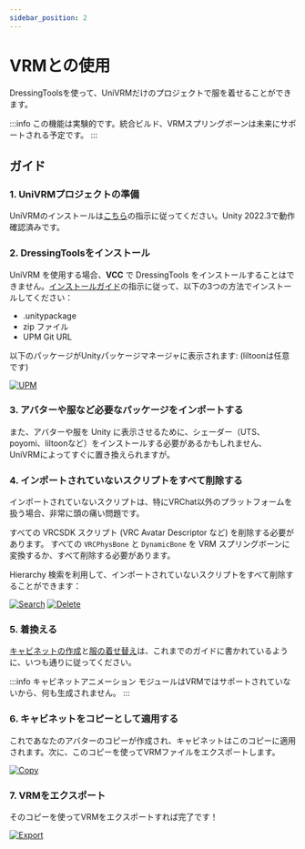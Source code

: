 ```yaml
---
sidebar_position: 2
---
```


# VRMとの使用

DressingToolsを使って、UniVRMだけのプロジェクトで服を着せることができます。

:::info
この機能は実験的です。統合ビルド、VRMスプリングボーンは未来にサポートされる予定です。
:::

## ガイド

### 1. UniVRMプロジェクトの準備

UniVRMのインストールは[こちら](https://github.com/vrm-c/UniVRM#installation)の指示に従ってください。Unity 2022.3で動作確認済みです。

### 2. DressingToolsをインストール

UniVRM を使用する場合、**VCC** で DressingTools をインストールすることはできません。[インストールガイド](/docs/getting-started/installation#via-unitypackage)の指示に従って、以下の3つの方法でインストールしてください：

- .unitypackage
- zip ファイル
- UPM Git URL

以下のパッケージがUnityパッケージマネージャに表示されます: (liltoonは任意です)

[![UPM](/img/guide-vrm-3-upmgr.PNG)](/img/guide-vrm-3-upmgr.PNG)

### 3. アバターや服など必要なパッケージをインポートする

また、アバターや服を Unity に表示させるために、シェーダー（UTS、poyomi、liltoonなど）をインストールする必要があるかもしれません、UniVRMによってすぐに置き換えられますが。

### 4. インポートされていないスクリプトをすべて削除する

インポートされていないスクリプトは、特にVRChat以外のプラットフォームを扱う場合、非常に頭の痛い問題です。

すべての VRCSDK スクリプト (VRC Avatar Descriptor など) を削除する必要があります。
すべての `VRCPhysBone` と `DynamicBone` を VRM スプリングボーンに変換するか、すべて削除する必要があります。

Hierarchy 検索を利用して、インポートされていないスクリプトをすべて削除することができます：

[![Search](/img/guide-vrm-4-search.PNG)](/img/guide-vrm-4-search.PNG)
[![Delete](/img/guide-vrm-4-delete.PNG)](/img/guide-vrm-4-delete.PNG)

### 5. 着換える

[キャビネットの作成](/docs/getting-started/cabinet/setup-cabinet)と[服の着せ替え](/docs/getting-started/cabinet/quick-setup-clothes)は、これまでのガイドに書かれているように、いつも通りに従ってください。

:::info
キャビネットアニメーション モジュールはVRMではサポートされていないから、何も生成されません。
:::

### 6. キャビネットをコピーとして適用する

これであなたのアバターのコピーが作成され、キャビネットはこのコピーに適用されます。次に、このコピーを使ってVRMファイルをエクスポートします。

[![Copy](/img/guide-vrm-6-copy.PNG)](/img/guide-vrm-6-copy.PNG)

### 7. VRMをエクスポート

そのコピーを使ってVRMをエクスポートすれば完了です！

[![Export](/img/guide-vrm-7-export.PNG)](/img/guide-vrm-7-export.PNG)
